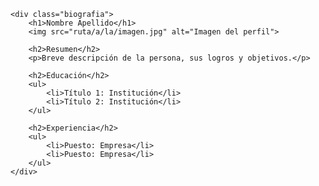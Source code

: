 <!DOCTYPE html>
<html lang="es">
<head>
    <meta charset="UTF-8">
    <title>Biografía</title>
</head>
<body>

    <div class="biografia">
        <h1>Nombre Apellido</h1>
        <img src="ruta/a/la/imagen.jpg" alt="Imagen del perfil">

        <h2>Resumen</h2>
        <p>Breve descripción de la persona, sus logros y objetivos.</p>

        <h2>Educación</h2>
        <ul>
            <li>Título 1: Institución</li>
            <li>Título 2: Institución</li>
        </ul>

        <h2>Experiencia</h2>
        <ul>
            <li>Puesto: Empresa</li>
            <li>Puesto: Empresa</li>
        </ul>
    </div>

</body>
</html>